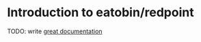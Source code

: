 # Introduction to eatobin/redpoint

TODO: write [great documentation](http://jacobian.org/writing/what-to-write/)

